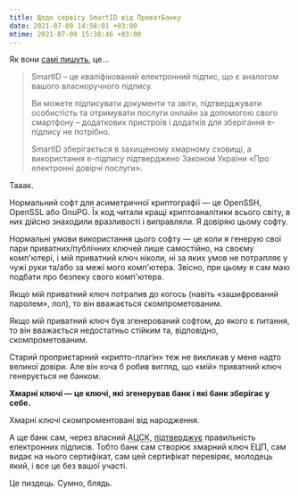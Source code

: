 ```yaml
---
title: Щодо сервісу SmartID від ПриватБанку
date: 2021-07-09 14:58:01 +03:00
mtime: 2021-07-09 15:38:46 +03:00
---
```


Як вони [самі пишуть][1], це…

> SmartID – це кваліфікований електронний підпис, що є аналогом вашого власноручного підпису.
>
> Ви можете підписувати документи та звіти, підтверджувати особистість та отримувати послуги онлайн за допомогою свого смартфону – додаткових пристроїв і додатків для зберігання е-підпису не потрібно.
>
> SmartID зберігається в захищеному хмарному сховищі, а використання е-підпису підтверджено Законом України «Про електронні довірчі послуги».

Тааак.

Нормальний софт для асиметричної криптографії — це OpenSSH, OpenSSL або GnuPG. Їх код читали кращі криптоаналітики всього світу, в них дійсно знаходили вразливості і виправляли. Я довіряю цьому софту.

Нормальні умови використання цього софту — це коли я генерую свої пари приватних/публічних ключей лише самостійно, на своєму комп'ютері, і мій приватний ключ ніколи, ні за яких умов не потрапляє у чужі руки та/або за межі мого комп'ютера. Звісно, при цьому я сам маю подбати про безпеку свого комп'ютера.

Якщо мій приватний ключ потрапив до когось (навіть «зашифрований паролем», лол), то він вважається скомпрометованим.

Якщо мій приватний ключ був згенерований софтом, до якого є питання, то він вважається недостатньо стійким та, відповідно, скомпрометованим.

Старий проприєтарний «крипто-плагін» теж не викликав у мене надто великої довіри. Але він хоча б робив вигляд, що «мій» приватний ключ генерується не банком.

**Хмарні ключі — це ключі, які згенерував банк і які банк зберігає у себе.**

Хмарні ключі скомпроментовані від народження.

А ще банк сам, через власний <abbr title="Акредитований центр сертифікації ключів">АЦСК</abbr>, [підтверджує][2] правильність електронних підписів. Тобто банк сам створює хмарний ключ ЕЦП, сам видає на нього сертифікат, сам цей сертифікат перевіряє, молодець який, і все це без вашої участі.

Це пиздець. Сумно, блядь.

[1]: https://privatbank.ua/smart-id
[2]: https://cip.gov.ua/ua/news/situaciya-navkolo-saitu-elektronnikh-peticii-ye-splanovanoyu-khakerskoyu-atakoyu-derzhspeczv-yazku
